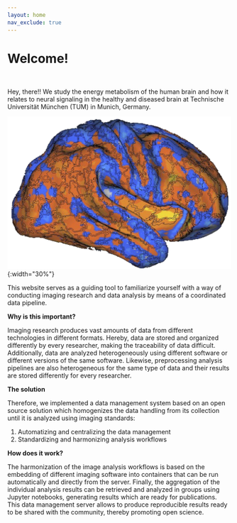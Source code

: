 ```yaml
---
layout: home
nav_exclude: true
---
```


# Welcome!

<br/>	

Hey, there!!
We study the energy metabolism of the human brain and how it relates to neural signaling in the healthy and diseased brain at Technische Universität München (TUM) in Munich, Germany.

![img](/pics/logo.png){:width="30%"}

This website serves as a guiding tool to familiarize yourself with a way of conducting imaging research and data analysis by means of a coordinated data pipeline.

**Why is this important?**

Imaging research produces vast amounts of data from different technologies in different formats. 
Hereby, data are stored and organized differently by every researcher, making the traceability of data difficult. Additionally, data are analyzed heterogeneously using different software or different versions of the same software. Likewise, preprocessing analysis pipelines are also heterogeneous for the same type of data and their results are stored differently for every researcher.

**The solution**

Therefore, we implemented a data management system based on an open source solution which homogenizes the data handling from its collection until it is analyzed using imaging standards: 
	
1. Automatizing and centralizing the data management 
2. Standardizing and harmonizing analysis workflows 

**How does it work?**

The harmonization of the image analysis workflows is based on the embedding of different imaging software into containers that can be run automatically and directly from the server.
Finally, the aggregation of the individual analysis results can be retrieved and analyzed in groups using Jupyter notebooks, generating results which are ready for publications.
This data management server allows to produce reproducible results ready to be shared with the community, thereby promoting open science.

